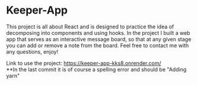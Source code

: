 # Keeper-App

This project is all about React and is designed to practice the idea of decomposing into components and using hooks.
In the project I built a web app that serves as an interactive message board, so that at any given stage you can add or remove a note from the board.
Feel free to contact me with any questions, enjoy!

Link to use the project: https://keeper-app-kks8.onrender.com/         
**In the last commit it is of course a spelling error and should be "Adding yarn"

